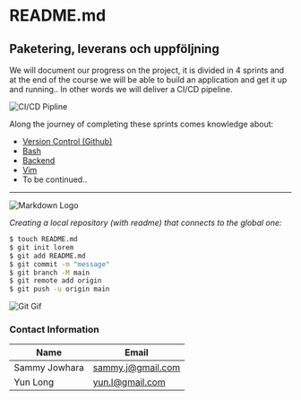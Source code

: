 # README.md


## Paketering, leverans och uppföljning

We will document our progress on the project, it is divided in 4 sprints and at the end of the course we will be able to build an application and get it up and running.. 
In other words we will deliver a CI/CD pipeline.


![CI/CD Pipline](https://miro.medium.com/max/1400/1*7k5Z3-gJaqrY7YFxQx509g.png)

Along the journey of completing these sprints comes knowledge about:  
* [Version Control (Github)](https://git-scm.com/book/en/v2/Getting-Started-About-Version-Control)
* [Bash](https://opensource.com/resources/what-bash)
* [Backend](https://techterms.com/definition/backend)
* [Vim](https://www.loginradius.com/blog/engineering/vim-getting-started/)
* To be continued..

---

![Markdown Logo](https://markdown-here.com/img/icon256.png)

*Creating a local repository (with readme) that connects to the global one:*
```bash
$ touch README.md
$ git init lorem
$ git add README.md
$ git commit -m "message"
$ git branch -M main
$ git remote add origin
$ git push -u origin main
```


![Git Gif](https://media2.giphy.com/media/du3J3cXyzhj75IOgvA/giphy.gif?cid=790b761173117678be8b19778e9f59c9ca6820b60c178d2b&rid=giphy.gif&ct=g)


### Contact Information
Name   	     | Email
----------   | ----------
Sammy Jowhara | sammy.j@gmail.com
Yun Long     | yun.l@gmail.com
